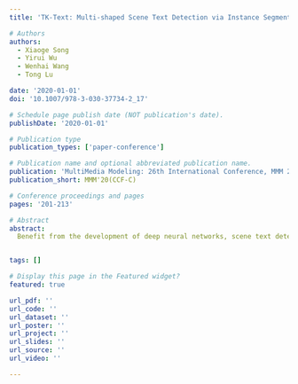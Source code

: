 ```yaml
---
title: 'TK-Text: Multi-shaped Scene Text Detection via Instance Segmentation'

# Authors
authors:
  - Xiaoge Song
  - Yirui Wu
  - Wenhai Wang
  - Tong Lu

date: '2020-01-01'
doi: '10.1007/978-3-030-37734-2_17'

# Schedule page publish date (NOT publication's date).
publishDate: '2020-01-01'

# Publication type
publication_types: ['paper-conference']

# Publication name and optional abbreviated publication name.
publication: 'MultiMedia Modeling: 26th International Conference, MMM 2020'
publication_short: MMM'20(CCF-C)

# Conference proceedings and pages
pages: '201-213'

# Abstract
abstract: 
  Benefit from the development of deep neural networks, scene text detectors have progressed rapidly over the past few years and achieved outstanding performance on several standard benchmarks. However, most existing methods adopt quadrilateral bounding boxes to represent texts, which are usually inadequate to deal with multi-shaped texts such as the curved ones. To keep consist detection performance on both quadrilateral and curved texts, we present a novel representation, i.e., text kernel, for multi-shaped texts. On the basis of text kernel, we propose a simple yet effective scene text detection method, named as TK-Text. The proposed method consists of three steps, namely text-context-aware network, segmentation map generation and text kernel based post-clustering. During text-context-aware network, we construct a segmentation-based network to extract feature map from natural scene images, which are further enhanced with text context information extracted from an attention scheme TKAB. In segmentation map generation, text kernels and rough boundaries of text instances are segmented based on the enhanced feature map. Finally, rough text instances are gradually refined to generate accurate text instances by performing clustering based on text kernel. Experiments on public benchmarks including SCUT-CTW1500, ICDAR 2015 and ICDAR 2017 MLT demonstrate that the proposed method achieves competitive detection performance comparing with the existing methods.


tags: []

# Display this page in the Featured widget?
featured: true

url_pdf: ''
url_code: ''
url_dataset: ''
url_poster: ''
url_project: ''
url_slides: ''
url_source: ''
url_video: ''

---
```


